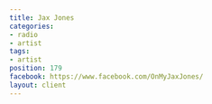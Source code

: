 ```yaml
---
title: Jax Jones
categories:
- radio
- artist
tags:
- artist
position: 179
facebook: https://www.facebook.com/OnMyJaxJones/
layout: client
---
```


